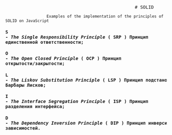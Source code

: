 <pre>                                                # SOLID  </pre>
                      Examples of the implementation of the principles of SOLID on JavaScript

#### <pre>S - *The Single Responsibility Principle*   ( SRP )  Принцип единственной ответственности;</pre>  
#### <pre>O - *The Open Closed Principle*             ( OCP )  Принцип открытости/закрытости;</pre>
#### <pre>L - *The Liskov Substitution Principle*     ( LSP )  Принцип подстановки Барбары Лисков;</pre>
#### <pre>I - *The Interface Segregation Principle*   ( ISP )  Принцип разделения интерфейса;</pre>
#### <pre>D - *The Dependency Inversion Principle*    ( DIP )  Принцип инверсии зависимостей.</pre>
